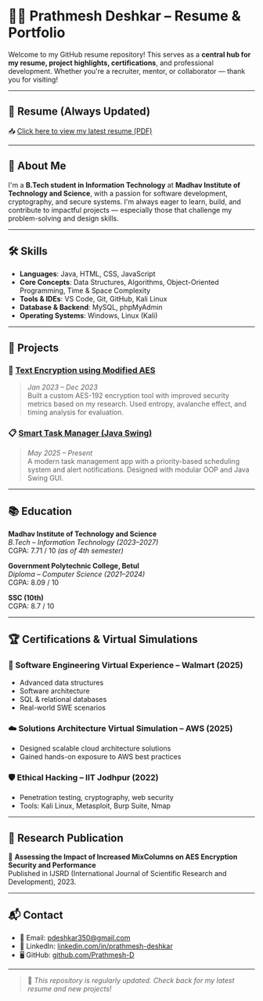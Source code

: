 # 👨‍💻 Prathmesh Deshkar – Resume & Portfolio

Welcome to my GitHub resume repository! This serves as a **central hub for my resume, project highlights, certifications**, and professional development. Whether you're a recruiter, mentor, or collaborator — thank you for visiting!

---

## 📄 Resume (Always Updated)

📥 [Click here to view my latest resume (PDF)](https://github.com/Prathmesh-D/Resume/blob/main/Resume.pdf)

---

## 👋 About Me

I'm a **B.Tech student in Information Technology** at **Madhav Institute of Technology and Science**, with a passion for software development, cryptography, and secure systems. I'm always eager to learn, build, and contribute to impactful projects — especially those that challenge my problem-solving and design skills.

---

## 🛠️ Skills

- **Languages**: Java, HTML, CSS, JavaScript
- **Core Concepts**: Data Structures, Algorithms, Object-Oriented Programming, Time & Space Complexity
- **Tools & IDEs**: VS Code, Git, GitHub, Kali Linux
- **Database & Backend**: MySQL, phpMyAdmin
- **Operating Systems**: Windows, Linux (Kali)

---

## 🚀 Projects

### 🔐 [Text Encryption using Modified AES](https://github.com/Prathmesh-D/AESFXEncrypt-JavaFX-AES-Encryption-Decryption-Tool)
> *Jan 2023 – Dec 2023*  
Built a custom AES-192 encryption tool with improved security metrics based on my research. Used entropy, avalanche effect, and timing analysis for evaluation.

### 📋 [Smart Task Manager (Java Swing)](https://github.com/Prathmesh-D/Smart-Task-Manager)
> *May 2025 – Present*  
A modern task management app with a priority-based scheduling system and alert notifications. Designed with modular OOP and Java Swing GUI.

---

## 📚 Education

**Madhav Institute of Technology and Science**  
*B.Tech – Information Technology (2023–2027)*  
CGPA: 7.71 / 10 *(as of 4th semester)*

**Government Polytechnic College, Betul**  
*Diploma – Computer Science (2021–2024)*  
CGPA: 8.09 / 10

**SSC (10th)**  
CGPA: 8.7 / 10

---

## 🏆 Certifications & Virtual Simulations

### 💼 Software Engineering Virtual Experience – **Walmart (2025)**
- Advanced data structures
- Software architecture
- SQL & relational databases
- Real-world SWE scenarios

### ☁️ Solutions Architecture Virtual Simulation – **AWS (2025)**
- Designed scalable cloud architecture solutions
- Gained hands-on exposure to AWS best practices

### 🛡️ Ethical Hacking – **IIT Jodhpur (2022)**
- Penetration testing, cryptography, web security
- Tools: Kali Linux, Metasploit, Burp Suite, Nmap

---

## 📝 Research Publication

📘 **Assessing the Impact of Increased MixColumns on AES Encryption Security and Performance**  
Published in IJSRD (International Journal of Scientific Research and Development), 2023.

---

## 📬 Contact

- 📧 Email: [pdeshkar350@gmail.com](mailto:pdeshkar350@gmail.com)  
- 💼 LinkedIn: [linkedin.com/in/prathmesh-deshkar](https://linkedin.com/in/prathmesh-deshkar)  
- 🖥️ GitHub: [github.com/Prathmesh-D](https://github.com/Prathmesh-D)

---

> 📌 *This repository is regularly updated. Check back for my latest resume and new projects!*
